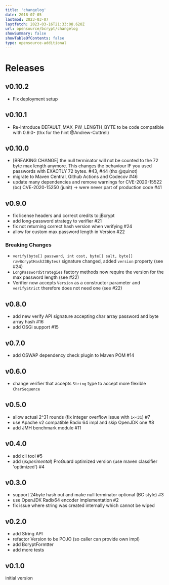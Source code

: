```yaml
---
title: 'changelog'
date: 2018-07-05
lastmod: 2023-03-07
lastfetch: 2023-03-16T21:33:08.620Z
url: opensource/bcrypt/changelog
showSummary: false
showTableOfContents: false
type: opensource-additional
---
```

# Releases

## v0.10.2

* Fix deployment setup

## v0.10.1

* Re-Introduce DEFAULT_MAX_PW_LENGTH_BYTE to be code compatible with 0.9.0- (thx for the hint @Andrew-Cottrell)

## v0.10.0

* [BREAKING CHANGE] the null terminator will not be counted to the 72 byte max length anymore. This changes the behaviour IF you used passwords with EXACTLY 72 bytes. #43, #44 (thx @quinot)
* migrate to Maven Central, Github Actions and Codecov #46
* update many dependencies and remove warnings for CVE-2020-15522 (bc) CVE-2020-15250 (junit) -> were never part of production code #41


## v0.9.0
* fix license headers and correct credits to jBcrypt
* add long-password strategy to verifier #21
* fix not returning correct hash version when verifying #24
* allow for custom max password length in Version #22

### Breaking Changes

* `verify(byte[] password, int cost, byte[] salt, byte[] rawBcryptHash23Bytes)` signature changed, added `version` property (see #24)
* `LongPasswordStrategies` factory methods now require the version for the max password length (see #22)
* Verifier now accepts `Version` as a constructor parameter and `verifyStrict` therefore does not need one (see #22)

## v0.8.0

* add new verify API signature accepting char array password and byte array hash #16
* add OSGi support #15

## v0.7.0

* add OSWAP dependency check plugin to Maven POM #14

## v0.6.0

* change verifier that accepts `String` type to accept more flexible `CharSequence`

## v0.5.0

* allow actual 2^31 rounds (fix integer overflow issue with `1<<31`) #7
* use Apache v2 compatible Radix 64 impl and skip OpenJDK one #8
* add JMH benchmark module #11

## v0.4.0

* add cli tool #5
* add (_experimental_) ProGuard optimized version (use maven classifier 'optimized') #4

## v0.3.0

* support 24byte hash out and make null terminator optional (BC style) #3
* use OpenJDK Radix64 encoder implementation #2
* fix issue where string was created internally which cannot be wiped

## v0.2.0

* add String API
* refactor Version to be POJO (so caller can provide own impl)
* add BcryptFormtter
* add more tests

## v0.1.0

initial version
